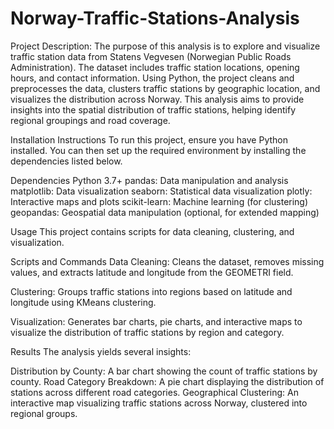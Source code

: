 # Norway-Traffic-Stations-Analysis
Project Description:
The purpose of this analysis is to explore and visualize traffic station data from Statens Vegvesen (Norwegian Public Roads Administration). The dataset includes traffic station locations, opening hours, and contact information. Using Python, the project cleans and preprocesses the data, clusters traffic stations by geographic location, and visualizes the distribution across Norway. This analysis aims to provide insights into the spatial distribution of traffic stations, helping identify regional groupings and road coverage.

Installation Instructions
To run this project, ensure you have Python installed. You can then set up the required environment by installing the dependencies listed below.

Dependencies
Python 3.7+
pandas: Data manipulation and analysis
matplotlib: Data visualization
seaborn: Statistical data visualization
plotly: Interactive maps and plots
scikit-learn: Machine learning (for clustering)
geopandas: Geospatial data manipulation (optional, for extended mapping)

Usage
This project contains scripts for data cleaning, clustering, and visualization.

Scripts and Commands
Data Cleaning: Cleans the dataset, removes missing values, and extracts latitude and longitude from the GEOMETRI field.

Clustering: Groups traffic stations into regions based on latitude and longitude using KMeans clustering.


Visualization: Generates bar charts, pie charts, and interactive maps to visualize the distribution of traffic stations by region and category.



Results
The analysis yields several insights:

Distribution by County: A bar chart showing the count of traffic stations by county.
Road Category Breakdown: A pie chart displaying the distribution of stations across different road categories.
Geographical Clustering: An interactive map visualizing traffic stations across Norway, clustered into regional groups.
